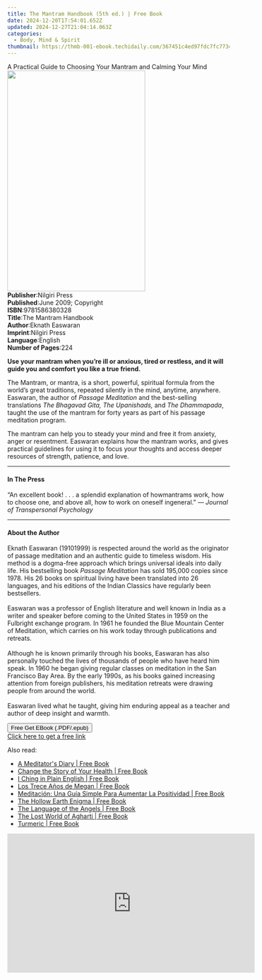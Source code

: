 ```yaml
---
title: The Mantram Handbook (5th ed.) | Free Book
date: 2024-12-20T17:54:01.652Z
updated: 2024-12-27T21:04:14.063Z
categories:
  - Body, Mind & Spirit
thumbnail: https://thmb-001-ebook.techidaily.com/367451c4ed97fdc7fc7734a0be7e13779a04359c0d2da36b4e9d19c280221002.jpg
---
```

<main id="book-container">
  <div class="flex flex-col">
    <div class="book-brief flex-1 py-6 px-4 sm:p-6 md:py-10 md:px-8">
      <!-- brief-->
      <div class="book-brief-main">
        A Practical Guide to Choosing Your Mantram and Calming Your Mind
      </div>
    </div>
    <div
      class="book-meta-info flex-1 grid gap-4 col-start-1 col-end-3 row-start-1 sm:mb-6 sm:grid-cols-4 lg:gap-6 lg:col-start-2 lg:row-end-6 lg:row-span-6 lg:mb-0"
    >
      <div
        class="book-meta-info-left place-content-center mt-4 p-4 text-sm leading-6 col-start-2 col-span-2 dark:text-slate-400"
      >
        <img
          class="w-full h-500 object-cover rounded-lg sm:h-255 sm:col-span-2 lg:col-span-full"
          src="https://img-001-ebook.techidaily.com/c67482c98c9168e72a11c9d6427766b60a55631badcf8eb63b70f090a78111c3.jpg"
          alt=""
          width="312"
          height="500"
        />
      </div>
      <div
        class="book-meta-info-right mt-2 col-start-1 row-start-2 col-span-3 self-center"
      >
        <!-- meta data  -->
        <div class="flex flex-col px-4 md:px-8">
          <div class="flex-1">
            <strong>Publisher</strong>:<span class="px-2">Nilgiri Press</span>
          </div>
          <div class="flex-1">
            <strong>Published</strong>:<span class="px-2"
              >June 2009; Copyright</span
            >
          </div>
          <div class="flex-1">
            <strong>ISBN</strong>:<span class="px-2">9781586380328</span>
          </div>
          <div class="flex-1">
            <strong>Title</strong>:<span class="px-2"
              >The Mantram Handbook</span
            >
          </div>
          <div class="flex-1">
            <strong>Author</strong>:<span class="px-2">Eknath Easwaran</span>
          </div>
          <div class="flex-1">
            <strong>Imprint</strong>:<span class="px-2">Nilgiri Press</span>
          </div>
          <div class="flex-1">
            <strong>Language</strong>:<span class="px-2">English</span>
          </div>
          <div class="flex-1">
            <strong>Number of Pages</strong>:<span class="px-2">224</span>
          </div>
        </div>
      </div>
    </div>
    <div class="book-description flex-1 py-6 px-4 sm:p-6 md:py-10 md:px-8">
      <div class="book-description-main">
        <div accordion-content="" id="description">
          <p>
            <b
              >Use your mantram when you’re ill or anxious, tired or restless,
              and it will guide you and comfort you like a true friend.</b
            >
          </p>
          <p>
            The Mantram, or mantra, is a short, powerful, spiritual formula from
            the world’s great traditions, repeated silently in the mind,
            anytime, anywhere. Easwaran, the author of
            <i>Passage Meditation</i> and the best-selling translations
            <i>The Bhagavad Gita, The Upanishads,</i> and <i>The Dhammapada</i>,
            taught the use of the mantram for forty years as part of his passage
            meditation program.
          </p>
          <p>
            The mantram can help you to steady your mind and free it from
            anxiety, anger or resentment. Easwaran explains how the mantram
            works, and gives practical guidelines for using it to focus your
            thoughts and access deeper resources of strength, patience, and
            love.
          </p>
        </div>
      </div>
    </div>
    <div class="book-excerpts flex-1 py-6 px-4 sm:p-6 md:py-10 md:px-8">
      <!-- excerpts-->
      <div class="book-excerpts-main">
        <hr />
        <h4 class="placeholder placeholder-heading">
          <span>In The Press</span>
        </h4>
        <p></p>
        <p>
          “An excellent book! . . . a splendid explanation of howmantrams work,
          how to choose one, and above all, how to work on oneself ingeneral.”
          <i>— Journal of Transpersonal Psychology</i>
        </p>
        <p></p>
      </div>
    </div>
    <div class="book-about-author flex-1 py-6 px-4 sm:p-6 md:py-10 md:px-8">
      <!-- about author-->
      <div class="book-main-author-main">
        <hr />
        <h4 class="placeholder placeholder-heading">
          <span>About the Author</span>
        </h4>
        <p>
          Eknath Easwaran (19101999) is respected around the world as the
          originator of passage meditation and an authentic guide to timeless
          wisdom. His method is a dogma-free approach which brings universal
          ideals into daily life. His bestselling book
          <i>Passage Meditation</i> has sold 195,000 copies since 1978. His 26
          books on spiritual living have been translated into 26 languages, and
          his editions of the Indian Classics have regularly been
          bestsellers.<br /><br />Easwaran was a professor of English literature
          and well known in India as a writer and speaker before coming to the
          United States in 1959 on the Fulbright exchange program. In 1961 he
          founded the Blue Mountain Center of Meditation, which carries on his
          work today through publications and retreats.<br /><br />Although he
          is known primarily through his books, Easwaran has also personally
          touched the lives of thousands of people who have heard him speak. In
          1960 he began giving regular classes on meditation in the San
          Francisco Bay Area. By the early 1990s, as his books gained increasing
          attention from foreign publishers, his meditation retreats were
          drawing people from around the world.<br /><br />Easwaran lived what
          he taught, giving him enduring appeal as a teacher and author of deep
          insight and warmth.
        </p>
      </div>
    </div>
    <div class="book-free-get flex-1 py-6 px-4 sm:p-6 md:py-10 md:px-8">
      <button
        id="btn-free-get"
        class="bg-blue-500 hover:bg-blue-700 text-white font-bold py-2 px-4 rounded"
      >
        Free Get EBook (.PDF/.epub)
      </button>
      <div id="countdown-display" class="px-2 text-lg mt-2"></div>
      <a
        id="free-link"
        class="hidden bg-blue-500 hover:bg-blue-700 text-white font-bold py-2 px-4 rounded"
        href="https://www.ebooks.com/en-us/book/96466872/the-mantram-handbook/eknath-easwaran/"
        target="_blank"
        >Click here to get a free link</a
      >
    </div>
    <script>
      let countdownTime = 0;
      let countdownInterval = null;
      document
        .getElementById('btn-free-get')
        .addEventListener('click', startCountdown);
      function startCountdown() {
        countdownTime = new Date().getTime() + 60000 * 3;
        countdownInterval = setInterval(updateCountdown, 1000);
        document.getElementById('btn-free-get').disabled = true;
        document
          .getElementById('btn-free-get')
          .classList.add('bg-gray-500', 'cursor-not-allowed');
      }
      function updateCountdown() {
        let currentTime = new Date().getTime();
        let timeLeft = countdownTime - currentTime;
        let secondsLeft = Math.floor(timeLeft / 1000);
        document.getElementById('countdown-display').innerHTML =
          `Remaining time: ${secondsLeft} seconds.`;
        if (secondsLeft <= 0) {
          clearInterval(countdownInterval);
          document.getElementById('btn-free-get').classList.add('hidden');
          document.getElementById('free-link').classList.remove('hidden');
          document.getElementById('countdown-display').innerHTML = '';
        }
      }
    </script>
  </div>
</main>

<ins class="adsbygoogle"
      style="display:block"
      data-ad-client="ca-pub-7571918770474297"
      data-ad-slot="8358498916"
      data-ad-format="auto"
      data-full-width-responsive="true"></ins>
    

<span class="atpl-alsoreadstyle">Also read:</span>
<div><ul>
<li><a href="https://novels-ebooks.techidaily.com/209598684-9780285640726-a-meditators-diary/"><u>A Meditator's Diary | Free Book</u></a></li>
<li><a href="https://novels-ebooks.techidaily.com/209598779-9780285644014-change-the-story-of-your-health/"><u>Change the Story of Your Health | Free Book</u></a></li>
<li><a href="https://novels-ebooks.techidaily.com/209598664-9780285641310-i-ching-in-plain-english/"><u>I Ching in Plain English | Free Book</u></a></li>
<li><a href="https://novels-ebooks.techidaily.com/209601320-9781547570072-los-trece-anos-de-megan/"><u>Los Trece Años de Megan | Free Book</u></a></li>
<li><a href="https://novels-ebooks.techidaily.com/209601288-9781547570027-meditacion-una-guia-simple-para-aumentar-la-positividad/"><u>Meditación: Una Guía Simple Para Aumentar La Positividad | Free Book</u></a></li>
<li><a href="https://novels-ebooks.techidaily.com/209598656-9780285642263-the-hollow-earth-enigma/"><u>The Hollow Earth Enigma | Free Book</u></a></li>
<li><a href="https://novels-ebooks.techidaily.com/209598817-9780285641211-the-language-of-the-angels/"><u>The Language of the Angels | Free Book</u></a></li>
<li><a href="https://novels-ebooks.techidaily.com/209598745-9780285639485-the-lost-world-of-agharti/"><u>The Lost World of Agharti | Free Book</u></a></li>
<li><a href="https://novels-ebooks.techidaily.com/209598722-9780285644045-turmeric/"><u>Turmeric | Free Book</u></a></li>
</ul></div>

<!-- affiliate ads begin -->
<iframe width="560" height="315" src="https://www.youtube.com/embed/43goO8X0iX0?si=48Cqf6td2q_6T6h3" title="YouTube video player" frameborder="0" allow="accelerometer; autoplay; clipboard-write; encrypted-media; gyroscope; picture-in-picture; web-share" referrerpolicy="strict-origin-when-cross-origin" allowfullscreen></iframe>
<!-- affiliate ads end -->

